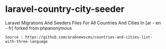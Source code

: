 # laravel-country-city-seeder
Laravel Migrations And Seeders Files For All Countries And Cities In [ar - en - fr] forked from phpanonymous

```
Source : https://github.com/arabnewscms/countries-and-cities-list-with-three-language
```
